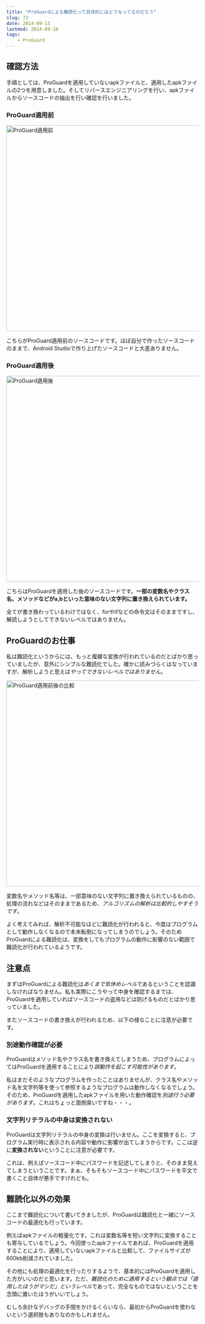 ```yaml
---
title: "ProGuardによる難読化って具体的にはどうなってるのだろう"
slug: 73
date: 2014-09-13
lastmod: 2014-09-18
tags: 
    - ProGuard
---
```



## 確認方法


手順としては、ProGuardを適用していないapkファイルと、適用したapkファイルの2つを用意しました。そしてリバースエンジニアリングを行い、apkファイルからソースコードの抽出を行い確認を行いました。


### ProGuard適用前


<img src="https://android.gcreate.jp/wp-content/uploads/2014/09/beforeProGuard.png" alt="ProGuard適用前" width="870" height="540" class="size-full wp-image-77" srcset="https://android.gcreate.jp/wp-content/uploads/2014/09/beforeProGuard.png 870w, https://android.gcreate.jp/wp-content/uploads/2014/09/beforeProGuard-300x186.png 300w" sizes="(max-width: 870px) 100vw, 870px" />

こちらがProGuard適用前のソースコードです。ほぼ自分で作ったソースコードのままで、Android Studioで作り上げたソースコードと大差ありません。


### ProGuard適用後


<img src="https://android.gcreate.jp/wp-content/uploads/2014/09/afterProGuard.png" alt="ProGuard適用後" width="870" height="540" class="alignnone size-full wp-image-76" srcset="https://android.gcreate.jp/wp-content/uploads/2014/09/afterProGuard.png 870w, https://android.gcreate.jp/wp-content/uploads/2014/09/afterProGuard-300x186.png 300w" sizes="(max-width: 870px) 100vw, 870px" />

こちらはProGuardを適用した後のソースコードです。<strong>一部の変数名やクラス名、メソッドなどがa,bといった意味のない文字列に置き換えられています。</strong>

全てが書き換わっているわけではなく、forやifなどの命令文はそのままですし、解読しようとしてできないレベルではありません。


## ProGuardのお仕事


私は難読化というからには、もっと複雑な変換が行われているのだとばかり思っていましたが、意外にシンプルな難読化でした。確かに読みづらくはなっていますが、解析しようと思えば<em>やってできないレベルではありません</em>。

<img src="https://android.gcreate.jp/wp-content/uploads/2014/09/sourcehikaku.png" alt="ProGuard適用前後の比較" width="870" height="540" class="alignnone size-full wp-image-78" srcset="https://android.gcreate.jp/wp-content/uploads/2014/09/sourcehikaku.png 870w, https://android.gcreate.jp/wp-content/uploads/2014/09/sourcehikaku-300x186.png 300w" sizes="(max-width: 870px) 100vw, 870px" />

変数名やメソッド名等は、一部意味のない文字列に置き換えられているものの、処理の流れなどはそのままであるため、<em>アルゴリズムの解析は比較的しやすそうです</em>。

よく考えてみれば、解析不可能なほどに難読化が行われると、今度はプログラムとして動作しなくなるので本末転倒になってしまうのでしょう。そのためProGuardによる難読化は、変換をしてもプログラムの動作に影響のない範囲で難読化が行われているようです。


## 注意点


まずはProGuardによる難読化は<em>あくまで気休めレベル</em>であるということを認識しなければなりません。私も実際にこうやって中身を確認するまでは、ProGuardを適用していればソースコードの盗用などは防げるものだとばかり思っていました。

またソースコードの書き換えが行われるため、以下の様なことに注意が必要です。


### 別途動作確認が必要


ProGuardはメソッド名やクラス名を書き換えてしまうため、プログラムによってはProGuardを適用することにより<em>誤動作を起こす可能性があります</em>。

私はまだそのようなプログラムを作ったことはありませんが、クラス名やメソッド名を文字列等を使って参照するようなプログラムは動作しなくなるでしょう。そのため、ProGuardを適用したapkファイルを用いた動作確認を<em>別途行う必要があります</em>。これはちょっと面倒臭いですね・・・。


### 文字列リテラルの中身は変換されない


ProGuardは文字列リテラルの中身の変換は行いません。ここを変換すると、プログラム実行時に表示される内容や動作に影響が出てしまうからです。ここは逆に<strong>変換されない</strong>ということに注意が必要です。

これは、例えばソースコード中にパスワードを記述してしまうと、そのまま見えてしまうということです。まぁ、そもそもソースコード中にパスワードを平文で書くこと自体が悪手ですけれども。


## 難読化以外の効果


ここまで難読化について書いてきましたが、ProGuardは難読化と一緒にソースコードの最適化も行っています。

例えばapkファイルの軽量化です。これは変数名等を短い文字列に変換することも寄与しているでしょう。今回使ったapkファイルであれば、ProGuardを適用することにより、適用していないapkファイルと比較して、ファイルサイズが600kb削減されていました。

その他にも処理の最適化を行ったりするようで、基本的にはProGuardを適用した方がいいのだと思います。ただ、<em>難読化のために適用するという観点では「適用したほうがマシだ」というレベル</em>であって、完全なものではないということを念頭に置いたほうがいいでしょう。

むしろ余計なデバッグの手間をかけるくらいなら、最初からProGuardを使わないという選択肢もありなのかもしれません。


  